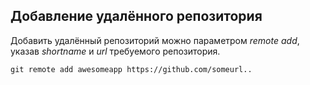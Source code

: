 ## Добавление удалённого репозитория

Добавить удалённый репозиторий можно параметром *remote add*, указав *shortname* и *url* требуемого репозитория.

```bash=
git remote add awesomeapp https://github.com/someurl..
```

